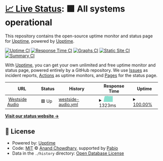 # [📈 Live Status](https://upptime.github.io/upptime): <!--live status--> **🟩 All systems operational**

This repository contains the open-source uptime monitor and status page for [Upptime](https://upptime.js.org), powered by [Upptime](https://github.com/upptime/upptime).

[![Uptime CI](https://github.com/westsideaudio/upptime/workflows/Uptime%20CI/badge.svg)](https://github.com/westsideaudio/upptime/actions?query=workflow%3A%22Uptime+CI%22)
[![Response Time CI](https://github.com/westsideaudio/upptime/workflows/Response%20Time%20CI/badge.svg)](https://github.com/westsideaudio/upptime/actions?query=workflow%3A%22Response+Time+CI%22)
[![Graphs CI](https://github.com/westsideaudio/upptime/workflows/Graphs%20CI/badge.svg)](https://github.com/westsideaudio/upptime/actions?query=workflow%3A%22Graphs+CI%22)
[![Static Site CI](https://github.com/westsideaudio/upptime/workflows/Static%20Site%20CI/badge.svg)](https://github.com/westsideaudio/upptime/actions?query=workflow%3A%22Static+Site+CI%22)
[![Summary CI](https://github.com/westsideaudio/upptime/workflows/Summary%20CI/badge.svg)](https://github.com/westsideaudio/upptime/actions?query=workflow%3A%22Summary+CI%22)

With [Upptime](https://upptime.js.org), you can get your own unlimited and free uptime monitor and status page, powered entirely by a GitHub repository. We use [Issues](https://github.com/upptime/upptime/issues) as incident reports, [Actions](https://github.com/westsideaudio/upptime/actions) as uptime monitors, and [Pages](https://upptime.github.io/upptime) for the status page.

<!--start: status pages-->
<!-- This summary is generated by Upptime (https://github.com/upptime/upptime) -->
<!-- Do not edit this manually, your changes will be overwritten -->
<!-- prettier-ignore -->
| URL | Status | History | Response Time | Uptime |
| --- | ------ | ------- | ------------- | ------ |
| <img alt="" src="https://icons.duckduckgo.com/ip3/www.westsideaudio-sg.com.ico" height="13"> [Westside Audio](https://www.westsideaudio-sg.com) | 🟩 Up | [westside-audio.yml](https://github.com/westsideaudio/upptime/commits/HEAD/history/westside-audio.yml) | <details><summary><img alt="Response time graph" src="./graphs/westside-audio/response-time-week.png" height="20"> 1323ms</summary><br><a href="https://westsideaudio.github.io/upptime/history/westside-audio"><img alt="Response time 1266" src="https://img.shields.io/endpoint?url=https%3A%2F%2Fraw.githubusercontent.com%2Fwestsideaudio%2Fupptime%2FHEAD%2Fapi%2Fwestside-audio%2Fresponse-time.json"></a><br><a href="https://westsideaudio.github.io/upptime/history/westside-audio"><img alt="24-hour response time 1318" src="https://img.shields.io/endpoint?url=https%3A%2F%2Fraw.githubusercontent.com%2Fwestsideaudio%2Fupptime%2FHEAD%2Fapi%2Fwestside-audio%2Fresponse-time-day.json"></a><br><a href="https://westsideaudio.github.io/upptime/history/westside-audio"><img alt="7-day response time 1323" src="https://img.shields.io/endpoint?url=https%3A%2F%2Fraw.githubusercontent.com%2Fwestsideaudio%2Fupptime%2FHEAD%2Fapi%2Fwestside-audio%2Fresponse-time-week.json"></a><br><a href="https://westsideaudio.github.io/upptime/history/westside-audio"><img alt="30-day response time 1310" src="https://img.shields.io/endpoint?url=https%3A%2F%2Fraw.githubusercontent.com%2Fwestsideaudio%2Fupptime%2FHEAD%2Fapi%2Fwestside-audio%2Fresponse-time-month.json"></a><br><a href="https://westsideaudio.github.io/upptime/history/westside-audio"><img alt="1-year response time 1266" src="https://img.shields.io/endpoint?url=https%3A%2F%2Fraw.githubusercontent.com%2Fwestsideaudio%2Fupptime%2FHEAD%2Fapi%2Fwestside-audio%2Fresponse-time-year.json"></a></details> | <details><summary><a href="https://westsideaudio.github.io/upptime/history/westside-audio">100.00%</a></summary><a href="https://westsideaudio.github.io/upptime/history/westside-audio"><img alt="All-time uptime 100.00%" src="https://img.shields.io/endpoint?url=https%3A%2F%2Fraw.githubusercontent.com%2Fwestsideaudio%2Fupptime%2FHEAD%2Fapi%2Fwestside-audio%2Fuptime.json"></a><br><a href="https://westsideaudio.github.io/upptime/history/westside-audio"><img alt="24-hour uptime 100.00%" src="https://img.shields.io/endpoint?url=https%3A%2F%2Fraw.githubusercontent.com%2Fwestsideaudio%2Fupptime%2FHEAD%2Fapi%2Fwestside-audio%2Fuptime-day.json"></a><br><a href="https://westsideaudio.github.io/upptime/history/westside-audio"><img alt="7-day uptime 100.00%" src="https://img.shields.io/endpoint?url=https%3A%2F%2Fraw.githubusercontent.com%2Fwestsideaudio%2Fupptime%2FHEAD%2Fapi%2Fwestside-audio%2Fuptime-week.json"></a><br><a href="https://westsideaudio.github.io/upptime/history/westside-audio"><img alt="30-day uptime 100.00%" src="https://img.shields.io/endpoint?url=https%3A%2F%2Fraw.githubusercontent.com%2Fwestsideaudio%2Fupptime%2FHEAD%2Fapi%2Fwestside-audio%2Fuptime-month.json"></a><br><a href="https://westsideaudio.github.io/upptime/history/westside-audio"><img alt="1-year uptime 100.00%" src="https://img.shields.io/endpoint?url=https%3A%2F%2Fraw.githubusercontent.com%2Fwestsideaudio%2Fupptime%2FHEAD%2Fapi%2Fwestside-audio%2Fuptime-year.json"></a></details>

<!--end: status pages-->

[**Visit our status website →**](https://upptime.github.io/upptime)

## 📄 License

- Powered by: [Upptime](https://github.com/upptime/upptime)
- Code: [MIT](./LICENSE) © [Anand Chowdhary](https://anandchowdhary.com), supported by [Pabio](https://pabio.com)
- Data in the `./history` directory: [Open Database License](https://opendatacommons.org/licenses/odbl/1-0/)
